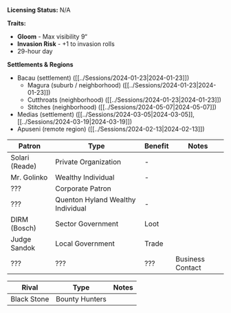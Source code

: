 **Licensing Status:** N/A

**Traits:**
* **Gloom** - Max visibility 9“ 
* **Invasion Risk** - +1 to invasion rolls
* 29-hour day

**Settlements & Regions**
* Bacau (settlement) ([[../Sessions/2024-01-23|2024-01-23]])
	* Magura (suburb / neighborhood) ([[../Sessions/2024-01-23|2024-01-23]])
	* Cutthroats (neighborhood) ([[../Sessions/2024-01-23|2024-01-23]])
	* Stitches (neighborhood) ([[../Sessions/2024-05-07|2024-05-07]])
* Medias (settlement) ([[../Sessions/2024-03-05|2024-03-05]], [[../Sessions/2024-03-19|2024-03-19]])
* Apuseni (remote region) ([[../Sessions/2024-02-13|2024-02-13]])

| Patron         | Type                              | Benefit | Notes            |
| -------------- | --------------------------------- | ------- | ---------------- |
| Solari (Reade) | Private Organization              | -       |                  |
| Mr. Golinko    | Wealthy Individual                | -       |                  |
| ???            | Corporate Patron                  |         |                  |
| ???            | Quenton Hyland Wealthy Individual | -       |                  |
| DIRM (Bosch)   | Sector Government                 | Loot    |                  |
| Judge Sandok   | Local Government                  | Trade   |                  |
| ???            | ???                               | ???     | Business Contact |

| Rival       | Type           | Notes |
| ----------- | -------------- | ----- |
| Black Stone | Bounty Hunters |       |
